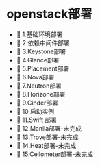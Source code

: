 # openstack部署

* 📄 1.基础环境部署
* 📄 2.依赖中间件部署
* 📄 3.Keystone部署
* 📄 4.Glance部署
* 📄 5.Placement部署
* 📄 6.Nova部署
* 📄 7.Neutron部署
* 📄 8.Horizone部署
* 📄 9.Cinder部署
* 📄 10.启动实例
* 📄 11.Swift 部署
* 📄 12.Manila部署-未完成
* 📄 13.Trove部署-未完成
* 📄 14.Heat部署-未完成
* 📄 15.Ceilometer部署-未完成

‍
